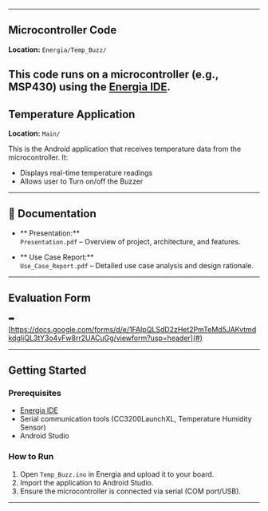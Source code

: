 
---

## Microcontroller Code

**Location:** `Energia/Temp_Buzz/`

This code runs on a microcontroller (e.g., MSP430) using the [Energia IDE](https://energia.nu/).
---

## Temperature Application

**Location:** `Main/`

This is the Android application that receives temperature data from the microcontroller. It:

- Displays real-time temperature readings
- Allows user to Turn on/off the Buzzer
---

## 📄 Documentation

- ** Presentation:**  
  `Presentation.pdf` – Overview of project, architecture, and features.

- ** Use Case Report:**  
  `Use_Case_Report.pdf` – Detailed use case analysis and design rationale.

---

## Evaluation Form

➡️ [https://docs.google.com/forms/d/e/1FAIpQLSdD2zHet2PmTeMd5JAKvtmdkdgIiQL3tY3o4vFw8rr2UACuGg/viewform?usp=header](#)  

---

## Getting Started

### Prerequisites

- [Energia IDE](https://energia.nu/)
- Serial communication tools (CC3200LaunchXL, Temperature Humidity Sensor)
- Android Studio 

### How to Run

1. Open `Temp_Buzz.ino` in Energia and upload it to your board.
2. Import the application to Android Studio.
3. Ensure the microcontroller is connected via serial (COM port/USB).

---

